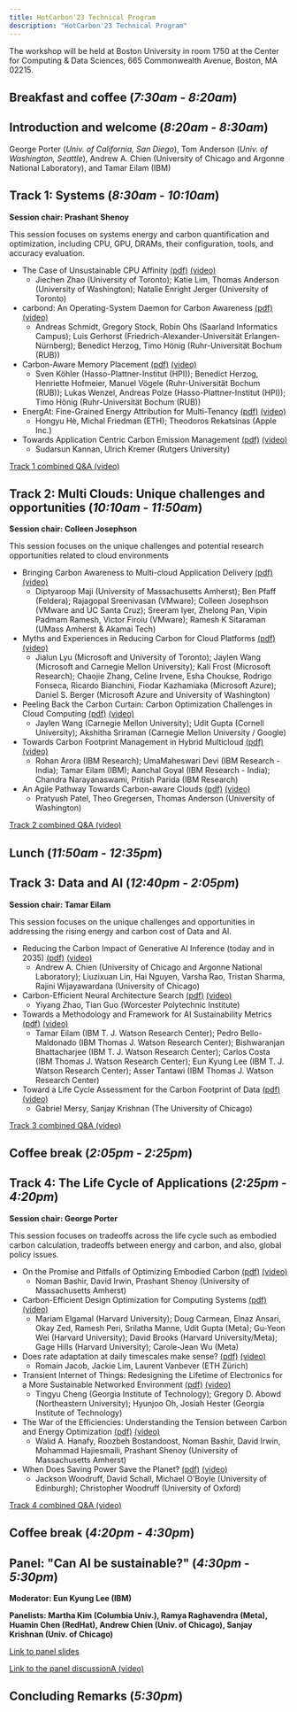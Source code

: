 ```yaml
---
title: HotCarbon'23 Technical Program
description: "HotCarbon'23 Technical Program"
---
```


The workshop will be held at Boston University in room 1750 at the Center for Computing & Data Sciences, 665 Commonwealth Avenue, Boston, MA 02215.

## Breakfast and coffee (_7:30am - 8:20am_)

## Introduction and welcome (_8:20am - 8:30am_)

George Porter (_Univ. of California, San Diego_), Tom Anderson (_Univ. of Washington, Seattle_), Andrew A. Chien (University of Chicago and Argonne National Laboratory), and Tamar Eilam (IBM)

## Track 1: Systems (_8:30am - 10:10am_)

__Session chair: Prashant Shenoy__

This session focuses on systems energy and carbon quantification and optimization, including CPU, GPU, DRAMs, their configuration, tools, and accuracy evaluation.

* The Case of Unsustainable CPU Affinity [(pdf)](/2023/pdf/a1-zhao.pdf) [(video)](https://mediaspace.ucsd.edu/media/HotCarbon%E2%80%9923%3A%20The%20Case%20of%20Unsustainable%20CPU%20Affinity%20(Zhao%20et%20al.)/1\_i1pm55hr/307441832)
  * Jiechen Zhao (University of Toronto); Katie Lim, Thomas Anderson (University of Washington); Natalie Enright Jerger (University of Toronto)
* carbond: An Operating-System Daemon for Carbon Awareness [(pdf)](/2023/pdf/a2-schmidt.pdf) [(video)](https://mediaspace.ucsd.edu/media/HotCarbon%E2%80%9923%3A%20carbond%3A%20An%20Operating-System%20Daemon%20for%20Carbon%20Awareness%20(Schmidt%20et%20al.)/1\_ewc7gsx6/307441832)
  * Andreas Schmidt, Gregory Stock, Robin Ohs (Saarland Informatics Campus); Luis Gerhorst (Friedrich-Alexander-Universität Erlangen-Nürnberg); Benedict Herzog, Timo Hönig (Ruhr-Universität Bochum (RUB))
* Carbon-Aware Memory Placement [(pdf)](/2023/pdf/a3-Kohler.pdf) [(video)](https://mediaspace.ucsd.edu/media/HotCarbon%E2%80%9923%3A%20Carbon-Aware%20Memory%20Placement%20(Kohler%20et%20al.)/1\_gajbbsyg/307441832)
  * Sven Köhler (Hasso-Plattner-Institut (HPI)); Benedict Herzog, Henriette Hofmeier, Manuel Vögele (Ruhr-Universität Bochum (RUB)); Lukas Wenzel, Andreas Polze (Hasso-Plattner-Institut (HPI)); Timo Hönig (Ruhr-Universität Bochum (RUB))
* EnergAt: Fine-Grained Energy Attribution for Multi-Tenancy [(pdf)](/2023/pdf/a4-he.pdf) [(video)](https://mediaspace.ucsd.edu/media/HotCarbon%E2%80%9923%3A%20EnergAt%3A%20Fine-Grained%20Energy%20Attribution%20for%20Multi-Tenancy%20(He%20et%20al.)/1\_ac1bpnvt/307441832)
  * Hongyu Hè, Michal Friedman (ETH); Theodoros Rekatsinas (Apple Inc.)
* Towards Application Centric Carbon Emission Management [(pdf)](/2023/pdf/a5-kannan.pdf) [(video)](https://mediaspace.ucsd.edu/media/HotCarbon%E2%80%9923%3A%20Towards%20Application%20Centric%20Carbon%20Emission%20Management%20(Kannan%20et%20al.)/1\_lpo5kqpm/307441832)
  * Sudarsun Kannan, Ulrich Kremer (Rutgers University)

[Track 1 combined Q&A (video)](https://mediaspace.ucsd.edu/media/HotCarbon%E2%80%9923%3A%20Q%26A%20for%20track%201/1_68ml5055/307441832)

## Track 2: Multi Clouds: Unique challenges and opportunities (_10:10am - 11:50am_)

__Session chair: Colleen Josephson__

This session focuses on the unique challenges and potential research opportunities related to cloud environments

* Bringing Carbon Awareness to Multi-cloud Application Delivery [(pdf)](/2023/pdf/a6-maji.pdf) [(video)](https://mediaspace.ucsd.edu/media/HotCarbon%E2%80%9923%3A%20Bringing%20Carbon%20Awareness%20to%20Multi-cloud%20Application%20Delivery%20(Maji%20et%20al.)/1\_xeq5wjfj/307441832)
  * Diptyaroop Maji (University of Massachusetts Amherst); Ben Pfaff (Feldera); Rajagopal Sreenivasan (VMware); Colleen Josephson (VMware and UC Santa Cruz); Sreeram Iyer, Zhelong Pan, Vipin Padmam Ramesh, Victor Firoiu (VMware); Ramesh K Sitaraman (UMass Amherst & Akamai Tech)
* Myths and Experiences in Reducing Carbon for Cloud Platforms [(pdf)](/2023/pdf/a7-lyu.pdf) [(video)](https://mediaspace.ucsd.edu/media/HotCarbon%E2%80%9923%3A%20Myths%20and%20Experiences%20in%20Reducing%20Carbon%20for%20Cloud%20Platforms%20(Lyu%20et%20al.)/1\_m2dyy0p9/307441832)
  * Jialun Lyu (Microsoft and University of Toronto); Jaylen Wang (Microsoft and Carnegie Mellon University); Kali Frost (Microsoft Research); Chaojie Zhang, Celine Irvene, Esha Choukse, Rodrigo Fonseca, Ricardo Bianchini, Fiodar Kazhamiaka (Microsoft Azure); Daniel S. Berger (Microsoft Azure and University of Washington)
* Peeling Back the Carbon Curtain: Carbon Optimization Challenges in Cloud Computing [(pdf)](/2023/pdf/a8-wang.pdf) [(video)](https://mediaspace.ucsd.edu/media/HotCarbon%E2%80%9923%3A%20Peeling%20Back%20the%20Carbon%20Curtain%3A%20Carbon%20Optimization%20Challenges%20in%20Cloud%20Computing%20(Wang%20et%20al.)/1\_ax1jm90g/307441832)
  * Jaylen Wang (Carnegie Mellon University); Udit Gupta (Cornell University); Akshitha Sriraman (Carnegie Mellon University / Google)
* Towards Carbon Footprint Management in Hybrid Multicloud [(pdf)](/2023/pdf/a9-arora.pdf) [(video)](https://mediaspace.ucsd.edu/media/HotCarbon%E2%80%9923%3A%20Towards%20Carbon%20Footprint%20Management%20in%20Hybrid%20Multicloud%20(Arora%20et%20al.)/1\_hiwjbok8/307441832)
  * Rohan Arora (IBM Research); UmaMaheswari Devi (IBM Research - India); Tamar Eilam (IBM); Aanchal Goyal (IBM Research - India); Chandra Narayanaswami, Pritish Parida (IBM Research)
* An Agile Pathway Towards Carbon-aware Clouds [(pdf)](/2023/pdf/a10-patel.pdf) [(video)](https://mediaspace.ucsd.edu/media/HotCarbon%E2%80%9923%3A%20An%20Agile%20Pathway%20Towards%20Carbon-aware%20Clouds%20(Patel%20et%20al.)/1\_w0rw2a7l/307441832)
  * Pratyush Patel, Theo Gregersen, Thomas Anderson (University of Washington)

[Track 2 combined Q&A (video)](https://mediaspace.ucsd.edu/media/HotCarbon%E2%80%9923%3A%20Q%26A%20for%20track%202/1_7dpx0gs2/307441832)

## Lunch (_11:50am - 12:35pm_)

## Track 3: Data and AI (_12:40pm - 2:05pm_)

__Session chair: Tamar Eilam__

This session focuses on the unique challenges and opportunities in addressing the rising energy and carbon cost of Data and AI.

* Reducing the Carbon Impact of Generative AI Inference (today and in 2035) [(pdf)](/2023/pdf/a11-chien.pdf) [(video)](https://mediaspace.ucsd.edu/media/HotCarbon%E2%80%9923%3A%20Reducing%20the%20Carbon%20Impact%20of%20Generative%20AI%20Inference%20(today%20and%20in%202035)%20(Chien%20et%20al.)/1\_u6llf2zu/307441832)
  * Andrew A. Chien (University of Chicago and Argonne National Laboratory); Liuzixuan Lin, Hai Nguyen, Varsha Rao, Tristan Sharma, Rajini Wijayawardana (University of Chicago)
* Carbon-Efficient Neural Architecture Search [(pdf)](/2023/pdf/a12-zhao.pdf) [(video)](https://mediaspace.ucsd.edu/media/HotCarbon%E2%80%9923%3A%20Carbon-Efficient%20Neural%20Architecture%20Search%20(Zhao%20et%20al.)/1\_ieun8oy6/307441832)
  * Yiyang Zhao, Tian Guo (Worcester Polytechnic Institute)
* Towards a Methodology and Framework for AI Sustainability Metrics [(pdf)](/2023/pdf/a13-eilam.pdf) [(video)](https://mediaspace.ucsd.edu/media/HotCarbon%E2%80%9923%3A%20Towards%20a%20Methodology%20and%20Framework%20for%20AI%20Sustainability%20Metrics%20(Eilam%20et%20al.)/1\_9ek57nz7/307441832)
  * Tamar Eilam (IBM T. J. Watson Research Center); Pedro Bello-Maldonado (IBM Thomas J. Watson Research Center); Bishwaranjan Bhattacharjee (IBM T. J. Watson Research Center); Carlos Costa (IBM Thomas J. Watson Research Center); Eun Kyung Lee (IBM T. J. Watson Research Center); Asser Tantawi (IBM Thomas J. Watson Research Center)
* Toward a Life Cycle Assessment for the Carbon Footprint of Data [(pdf)](/2023/pdf/a14-mersy.pdf) [(video)](https://mediaspace.ucsd.edu/media/HotCarbon%E2%80%9923%3A%20Toward%20a%20Life%20Cycle%20Assessment%20for%20the%20Carbon%20Footprint%20of%20Data%20(Mersy%20et%20al.)/1\_fa9gc9ut/307441832)
  * Gabriel Mersy, Sanjay Krishnan (The University of Chicago)

[Track 3 combined Q&A (video)](https://mediaspace.ucsd.edu/media/HotCarbon%E2%80%9923%3A%20Q%26A%20for%20track%203/1_gme84nvn/307441832)

## Coffee break (_2:05pm - 2:25pm_)

## Track 4: The Life Cycle of Applications (_2:25pm - 4:20pm_)

__Session chair: George Porter__

This session focuses on tradeoffs across the life cycle such as embodied carbon calculation, tradeoffs between energy and carbon, and also, global policy issues.

* On the Promise and Pitfalls of Optimizing Embodied Carbon [(pdf)](/2023/pdf/a15-bashir.pdf) [(video)](https://mediaspace.ucsd.edu/media/HotCarbon%E2%80%9923%3A%20On%20the%20Promise%20and%20Pitfalls%20of%20Optimizing%20Embodied%20Carbon%20(Bashir%20et%20al.)/1\_dp6l43bm/307441832)
  * Noman Bashir, David Irwin, Prashant Shenoy (University of Massachusetts Amherst)
* Carbon-Efficient Design Optimization for Computing Systems [(pdf)](/2023/pdf/a16-elgamal.pdf) [(video)](https://mediaspace.ucsd.edu/media/HotCarbon%E2%80%9923%3A%20Carbon-Efficient%20Design%20Optimization%20for%20Computing%20Systems%20(Elgamal%20et%20al.)/1\_abla1qev/307441832)
  * Mariam Elgamal (Harvard University); Doug Carmean, Elnaz Ansari, Okay Zed, Ramesh Peri, Srilatha Manne, Udit Gupta (Meta); Gu-Yeon Wei (Harvard University); David Brooks (Harvard University/Meta); Gage Hills (Harvard University); Carole-Jean Wu (Meta)
* Does rate adaptation at daily timescales make sense? [(pdf)](/2023/pdf/a17-jacob.pdf) [(video)](https://mediaspace.ucsd.edu/media/HotCarbon%E2%80%9923%3A%20Does%20rate%20adaptation%20at%20daily%20timescales%20make%20sense%20(Zhao%20et%20al.)/1\_3fgjqkap/307441832)
  * Romain Jacob, Jackie Lim, Laurent Vanbever (ETH Zürich)
* Transient Internet of Things: Redesigning the Lifetime of Electronics for a More Sustainable Networked Environment [(pdf)](/2023/pdf/a18-cheng.pdf) [(video)](https://mediaspace.ucsd.edu/media/HotCarbon%E2%80%9923%3A%20Transient%20Internet%20of%20Things%3A%20Redesigning%20the%20Lifetime%20of%20Electronics%20for%20a%20More%20Sustainable%20Networked%20Environment%20(Cheng%20et%20al.)/1\_qd1fmuzl/307441832)
  * Tingyu Cheng (Georgia Institute of Technology); Gregory D. Abowd (Northeastern University); Hyunjoo Oh, Josiah Hester (Georgia Institute of Technology)
* The War of the Efficiencies: Understanding the Tension between Carbon and Energy Optimization [(pdf)](/2023/pdf/a19-hanafy.pdf) [(video)](https://mediaspace.ucsd.edu/media/HotCarbon%E2%80%9923%3A%20The%20War%20of%20the%20Efficiencies%3A%20Understanding%20the%20Tension%20between%20Carbon%20and%20Energy%20Optimization%20(Hanafy%20et%20al.)/1\_wqup5ixu/307441832)
  * Walid A. Hanafy, Roozbeh Bostandoost, Noman Bashir, David Irwin, Mohammad Hajiesmaili, Prashant Shenoy (University of Massachusetts Amherst)
* When Does Saving Power Save the Planet? [(pdf)](/2023/pdf/a20-woodruff.pdf) [(video)](https://mediaspace.ucsd.edu/media/HotCarbon%E2%80%9923%3A%20When%20Does%20Saving%20Power%20Save%20the%20Planet%20(Woodruff%20et%20al.)/1\_njgoqaya/307441832)
  * Jackson Woodruff, David Schall, Michael O'Boyle (University of Edinburgh); Christopher Woodruff (University of Oxford)

[Track 4 combined Q&A (video)](https://mediaspace.ucsd.edu/media/HotCarbon%E2%80%9923%3A%20Q%26A%20for%20track%204/1_ekfjz5ep/307441832)

## Coffee break (_4:20pm - 4:30pm_)

## Panel: "Can AI be sustainable?" (_4:30pm - 5:30pm_)

__Moderator: Eun Kyung Lee (IBM)__

__Panelists: Martha Kim (Columbia Univ.), Ramya Raghavendra (Meta), Huamin Chen (RedHat), Andrew Chien (Univ. of Chicago), Sanjay Krishnan (Univ. of Chicago)__

[Link to panel slides](/2023/pdf/panel.pdf)

[Link to the panel discussionA (video)](https://mediaspace.ucsd.edu/media/HotCarbon%E2%80%9923%3A%20Panel%3A%20%E2%80%9CCan%20AI%20be%20sustainable%E2%80%9D/1_ypi4hsme)

## Concluding Remarks (_5:30pm_)

